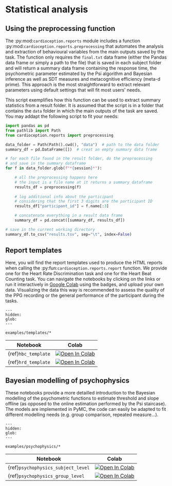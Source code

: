 # Statistical analysis

## Using the preprocessing function

The :py:mod:`cardioception.reports` module includes a function :py:mod:`cardioception.reports.preprocessing` that automates the analysis and extraction of behavioural variables from the main outputs saved by the task. The function only requires the `final.txt` data frame (either the Pandas data frame or simply a path to the file) that is saved in each subject folder and will return a summary data frame containing the response time, the psychometric parameter estimated by the Psi algorithm and Bayesian inference as well as SDT measures and metacognitive efficiency (meta-d prime). This approach is the most straightforward to extract relevant parameters using default settings that will fit most users' needs.

This script exemplifies how this function can be used to extract summary statistics from a result folder. It is assumed that the script is in a folder that contains the `data` folder in which the main outputs of the task are saved. You may addapt the following script to fit your needs:

```python
import pandas as pd
from pathlib import Path
from cardioception.reports import preprocessing

data_folder = Path(Path().cwd(), "data")  # path to the data folder
summary_df = pd.DataFrame([])  # creat an empty summary data frame

# for each file found in the result folder, do the preprocessing 
# and save in the summary dataframe
for f in data_folder.glob(f"*{session}*"):

    # all the preprocessing happens here
    # the input is a file name at it returns a summary dataframe
    results_df = preprocessing(f)
    
    # log additional info about the participant
    # considering that the first 3 digits are the participant ID
    results_df["participant_id"] = f.name[:3]

    # concatenate everything in a result data frame
    summary_df = pd.concat([summary_df, results_df])

# save in the current working directory
summary_df.to_csv("results.tsv", sep="\t", index=False)
```

## Report templates

Here, you will find the report templates used to produce the HTML reports when calling the :py:fun:`cardioception.reports.report` function. We provide one for the Heart Rate Discrimination task and one for the Heart Beat Counting task. You can navigate the notebooks by clicking on the links or run it interactively in [Google Colab](https://colab.research.google.com/) using the badges, and upload your own data. Visualizing the data this way is recommended to assess the quality of the PPG recording or the general performance of the participant during the tasks.

```{toctree}
---
hidden:
glob:
---

examples/templates/*

```

| Notebook | Colab |
| --- | ---|
| {ref}`hbc_template` | [![Open In Colab](https://colab.research.google.com/assets/colab-badge.svg)](https://colab.research.google.com/github/embodied-computation-group/Cardioception/blob/master/docs/source/examples/templates/HeartBeatCounting.ipynb)
| {ref}`hrd_template` | [![Open In Colab](https://colab.research.google.com/assets/colab-badge.svg)](https://colab.research.google.com/github/embodied-computation-group/Cardioception/blob/master/docs/source/examples/templates/HeartRateDiscrimination.ipynb)

## Bayesian modelling of psychophysics

These notebooks provide a more detailled introduction to the Bayesian modelling of the psychometric functions to estimate threshold and slope offline (as opposed to the online estimation performed by the Psi staircase). The models are implemented in PyMC, the code can easily be adapted to fit different modelling needs (e.g. group comparison, repeated measure...).

```{toctree}
---
hidden:
glob:
---

examples/psychophysics/*

```

| Notebook | Colab |
| --- | ---|
| {ref}`psychophysics_subject_level` | [![Open In Colab](https://colab.research.google.com/assets/colab-badge.svg)](https://colab.research.google.com/github/embodied-computation-group/Cardioception/blob/master/docs/source/examples/psychophysics/1-psychophysics_subject_level.ipynb)
| {ref}`psychophysics_group_level` | [![Open In Colab](https://colab.research.google.com/assets/colab-badge.svg)](https://colab.research.google.com/github/embodied-computation-group/Cardioception/blob/master/docs/source/examples/psychophysics/2-psychophysics_group_level.ipynb)

